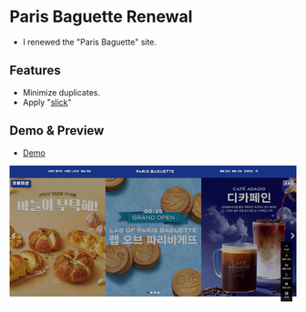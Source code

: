 # Paris Baguette Renewal
- I renewed the "Paris Baguette" site.

## Features
- Minimize duplicates.
- Apply "[slick](https://github.com/kenwheeler/slick/)"

## Demo & Preview
- [Demo](https://hyunwoo1998.github.io/paris-baguette-renewal/index.html)<br>
<img src="./img/preview.jpg">
